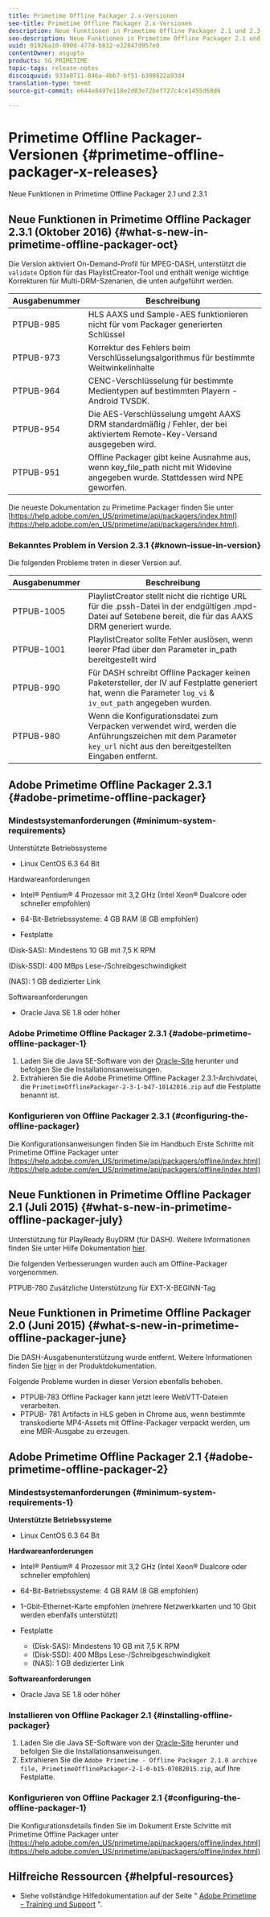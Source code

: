 ```yaml
---
title: Primetime Offline Packager 2.x-Versionen
seo-title: Primetime Offline Packager 2.x-Versionen
description: Neue Funktionen in Primetime Offline Packager 2.1 und 2.3.1
seo-description: Neue Funktionen in Primetime Offline Packager 2.1 und 2.3.1
uuid: 01926a10-890d-477d-b832-e22847d957e0
contentOwner: asgupta
products: SG_PRIMETIME
topic-tags: release-notes
discoiquuid: 933a0711-846a-4bb7-bf51-b300822a93d4
translation-type: tm+mt
source-git-commit: e644e8497e118e2d03e72bef727c4ce1455d68d6

---
```



# Primetime Offline Packager-Versionen {#primetime-offline-packager-x-releases}

Neue Funktionen in Primetime Offline Packager 2.1 und 2.3.1

## Neue Funktionen in Primetime Offline Packager 2.3.1 (Oktober 2016) {#what-s-new-in-primetime-offline-packager-oct}

Die Version aktiviert On-Demand-Profil für MPEG-DASH, unterstützt die `validate` Option für das PlaylistCreator-Tool und enthält wenige wichtige Korrekturen für Multi-DRM-Szenarien, die unten aufgeführt werden.

| **Ausgabenummer** | **Beschreibung** |
|---|---|
| PTPUB-985 | HLS AAXS und Sample-AES funktionieren nicht für vom Packager generierten Schlüssel |
| PTPUB-973 | Korrektur des Fehlers beim Verschlüsselungsalgorithmus für bestimmte Weitwinkelinhalte |
| PTPUB-964 | CENC-Verschlüsselung für bestimmte Medientypen auf bestimmten Playern - Android TVSDK. |
| PTPUB-954 | Die AES-Verschlüsselung umgeht AAXS DRM standardmäßig / Fehler, der bei aktiviertem Remote-Key-Versand ausgegeben wird. |
| PTPUB-951 | Offline Packager gibt keine Ausnahme aus, wenn key_file_path nicht mit Widevine angegeben wurde. Stattdessen wird NPE geworfen. |

Die neueste Dokumentation zu Primetime Packager finden Sie unter [https://help.adobe.com/en_US/primetime/api/packagers/index.html](https://help.adobe.com/en_US/primetime/api/packagers/index.html).

### Bekanntes Problem in Version 2.3.1 {#known-issue-in-version}

Die folgenden Probleme treten in dieser Version auf.

| **Ausgabenummer** | **Beschreibung** |
|---|---|
| PTPUB-1005 | PlaylistCreator stellt nicht die richtige URL für die .pssh-Datei in der endgültigen .mpd-Datei auf Setebene bereit, die für das AAXS DRM generiert wurde. |
| PTPUB-1001 | PlaylistCreator sollte Fehler auslösen, wenn leerer Pfad über den Parameter in_path bereitgestellt wird |
| PTPUB-990 | Für DASH schreibt Offline Packager keinen Paketersteller, der IV auf Festplatte generiert hat, wenn die Parameter `log_vi` &amp; `iv_out_path` angegeben wurden. |
| PTPUB-980 | Wenn die Konfigurationsdatei zum Verpacken verwendet wird, werden die Anführungszeichen mit dem Parameter `key_url` nicht aus den bereitgestellten Eingaben entfernt. |

## Adobe Primetime Offline Packager 2.3.1 {#adobe-primetime-offline-packager}

### Mindestsystemanforderungen {#minimum-system-requirements}

Unterstützte Betriebssysteme

* Linux CentOS 6.3 64 Bit

Hardwareanforderungen

* Intel® Pentium® 4 Prozessor mit 3,2 GHz (Intel Xeon® Dualcore oder schneller empfohlen)

* 64-Bit-Betriebssysteme: 4 GB RAM (8 GB empfohlen)

* Festplatte

(Disk-SAS): Mindestens 10 GB mit 7,5 K RPM

(Disk-SSD): 400 MBps Lese-/Schreibgeschwindigkeit

(NAS): 1 GB dedizierter Link

Softwareanforderungen

* Oracle Java SE 1.8 oder höher

### Adobe Primetime Offline Packager 2.3.1 {#adobe-primetime-offline-packager-1}

1. Laden Sie die Java SE-Software von der [Oracle-Site](https://www.oracle.com/technetwork/java/javase/downloads/index.html) herunter und befolgen Sie die Installationsanweisungen.
1. Extrahieren Sie die Adobe Primetime Offline Packager 2.3.1-Archivdatei, die `PrimetimeOfflinePackager-2-3-1-b47-10142016.zip` auf die Festplatte benannt ist.

### Konfigurieren von Offline Packager 2.3.1 {#configuring-the-offline-packager}

Die Konfigurationsanweisungen finden Sie im Handbuch Erste Schritte mit Primetime Offline Packager unter [https://help.adobe.com/en_US/primetime/api/packagers/offline/index.html](https://help.adobe.com/en_US/primetime/api/packagers/offline/index.html)

## Neue Funktionen in Primetime Offline Packager 2.1 (Juli 2015) {#what-s-new-in-primetime-offline-packager-july}

Unterstützung für PlayReady BuyDRM (für DASH). Weitere Informationen finden Sie unter Hilfe Dokumentation [hier](https://help.adobe.com/en_US/primetime/api/packagers/offline/index.html).

Die folgenden Verbesserungen wurden auch am Offline-Packager vorgenommen.

PTPUB-780 Zusätzliche Unterstützung für EXT-X-BEGINN-Tag

## Neue Funktionen in Primetime Offline Packager 2.0 (Juni 2015) {#what-s-new-in-primetime-offline-packager-june}

Die DASH-Ausgabenunterstützung wurde entfernt. Weitere Informationen finden Sie [hier](https://help.adobe.com/en_US/primetime/api/packagers/offline/index.html) in der Produktdokumentation.

Folgende Probleme wurden in dieser Version ebenfalls behoben.

* PTPUB-783 Offline Packager kann jetzt leere WebVTT-Dateien verarbeiten.
* PTPUB- 781 Artifacts in HLS geben in Chrome aus, wenn bestimmte transkodierte MP4-Assets mit Offline-Packager verpackt werden, um eine MBR-Ausgabe zu erzeugen.

## Adobe Primetime Offline Packager 2.1 {#adobe-primetime-offline-packager-2}

### Mindestsystemanforderungen {#minimum-system-requirements-1}

**Unterstützte Betriebssysteme**

* Linux CentOS 6.3 64 Bit

**Hardwareanforderungen**

* Intel® Pentium® 4 Prozessor mit 3,2 GHz (Intel Xeon® Dualcore oder schneller empfohlen)

* 64-Bit-Betriebssysteme: 4 GB RAM (8 GB empfohlen)

* 1-Gbit-Ethernet-Karte empfohlen (mehrere Netzwerkkarten und 10 Gbit werden ebenfalls unterstützt)

* Festplatte

   * (Disk-SAS): Mindestens 10 GB mit 7,5 K RPM
   * (Disk-SSD): 400 MBps Lese-/Schreibgeschwindigkeit
   * (NAS): 1 GB dedizierter Link

**Softwareanforderungen**

* Oracle Java SE 1.8 oder höher

### Installieren von Offline Packager 2.1 {#installing-offline-packager}

1. Laden Sie die Java SE-Software von der [Oracle-Site](https://www.oracle.com/technetwork/java/javase/downloads/index.html) herunter und befolgen Sie die Installationsanweisungen.
1. Extrahieren Sie die `Adobe Primetime - Offline Packager 2.1.0 archive file, PrimetimeOfflinePackager-2-1-0-b15-07082015.zip`, auf Ihre Festplatte.

### Konfigurieren von Offline Packager 2.1 {#configuring-the-offline-packager-1}

Die Konfigurationsdetails finden Sie im Dokument Erste Schritte mit Primetime Offline Packager unter [https://help.adobe.com/en_US/primetime/api/packagers/offline/index.html](https://help.adobe.com/en_US/primetime/api/packagers/offline/index.html)

## Hilfreiche Ressourcen {#helpful-resources}

* Siehe vollständige Hilfedokumentation auf der Seite &quot; [Adobe Primetime - Training und Support](https://helpx.adobe.com/support/primetime.html) &quot;.